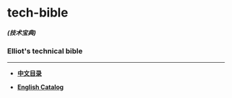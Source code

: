 # tech-bible
**_(技术宝典)_**

### Elliot's technical bible

<hr>

- **[中文目录](Chinese/README.md)**

- **[English Catalog](English/README.md)**

